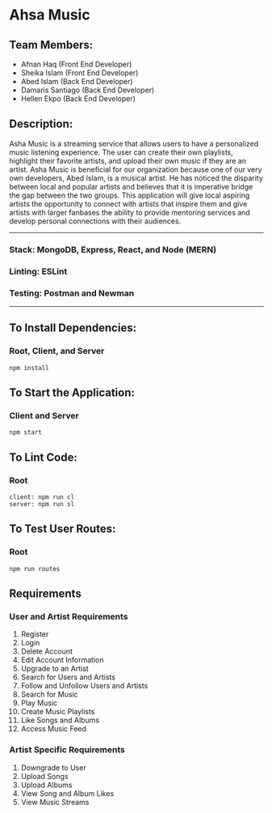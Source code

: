 # Ahsa Music

## Team Members:
* Afnan Haq (Front End Developer) 
* Sheika Islam (Front End Developer)
* Abed Islam (Back End Developer)
* Damaris Santiago (Back End Developer)
* Hellen Ekpo (Back End Developer)

## Description:
Asha Music is a streaming service that allows users to have a personalized music listening experience. The user can create their own playlists, highlight their favorite artists, and upload their own music if they are an artist. Asha Music is beneficial for our organization because one of our very own developers, Abed Islam, is a musical artist. He has noticed the disparity between local and popular artists and believes that it is imperative bridge the gap between the two groups. This application will give local aspiring artists the opportunity to connect with artists that inspire them and give artists with larger fanbases the ability to provide mentoring services and develop personal connections with their audiences.

_________________
### Stack: MongoDB, Express, React, and Node (MERN)
### Linting: ESLint
### Testing: Postman and Newman
_________________
## To Install Dependencies:

### Root, Client, and Server
    npm install

## To Start the Application:

### Client and Server
    npm start

## To Lint Code:
### Root
    client: npm run cl
    server: npm run sl

## To Test User Routes:
### Root
    npm run routes

## Requirements

### User and Artist Requirements
1. Register
1. Login
1. Delete Account
1. Edit Account Information
1. Upgrade to an Artist
1. Search for Users and Artists
1. Follow and Unfollow Users and Artists
1. Search for Music
1. Play Music
1. Create Music Playlists
1. Like Songs and Albums
1. Access Music Feed

### Artist Specific Requirements
1. Downgrade to User
1. Upload Songs
1. Upload Albums
1. View Song and Album Likes
1. View Music Streams
